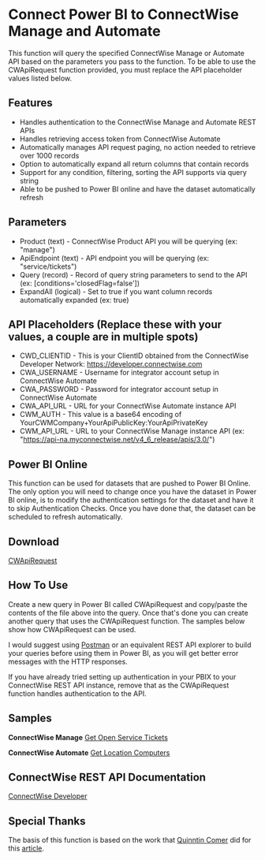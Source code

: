 # Connect Power BI to ConnectWise Manage and Automate

This function will query the specified ConnectWise Manage or Automate API based on the parameters you pass to the function. To be able to use the CWApiRequest function provided, you must replace the API placeholder values listed below.

## Features

- Handles authentication to the ConnectWise Manage and Automate REST APIs
- Handles retrieving access token from ConnectWise Automate
- Automatically manages API request paging, no action needed to retrieve over 1000 records
- Option to automatically expand all return columns that contain records
- Support for any condition, filtering, sorting the API supports via query string 
- Able to be pushed to Power BI online and have the dataset automatically refresh


## Parameters

- Product (text) - ConnectWise Product API you will be querying (ex: "manage")
- ApiEndpoint (text) - API endpoint you will be querying (ex: "service/tickets")
- Query (record) - Record of query string parameters to send to the API (ex: [conditions='closedFlag=false'])
- ExpandAll (logical) - Set to true if you want column records automatically expanded (ex: true)

## API Placeholders (Replace these with your values, a couple are in multiple spots)

- CWD_CLIENTID - This is your ClientID obtained from the ConnectWise Developer Network: https://developer.connectwise.com
- CWA_USERNAME - Username for integrator account setup in ConnectWise Automate
- CWA_PASSWORD - Password for integrator account setup in ConnectWise Automate
- CWA_API_URL - URL for your ConnectWise Automate instance API
- CWM_AUTH - This value is a base64 encoding of YourCWMCompany+YourApiPublicKey:YourApiPrivateKey
- CWM_API_URL - URL to your ConnectWise Manage instance API (ex: "https://api-na.myconnectwise.net/v4_6_release/apis/3.0/")

## Power BI Online

This function can be used for datasets that are pushed to Power BI Online. The only option you will need to change once you have the dataset in Power BI online, is to modify the authentication settings for the dataset and have it to skip Authentication Checks. Once you have done that, the dataset can be scheduled to refresh automatically.

## Download

[CWApiRequest](https://github.com/derpenstiltskin/connectwise-powerbi/blob/main/src/CWApiRequest.pq)

## How To Use

Create a new query in Power BI called CWApiRequest and copy/paste the contents of the file above into the query. Once that's done you can create another query that uses the CWApiRequest function. The samples below show how CWApiRequest can be used.

I would suggest using [Postman](https://www.postman.com/) or an equivalent REST API explorer to build your queries before using them in Power BI, as you will get better error messages with the HTTP responses.

If you have already tried setting up authentication in your PBIX to your ConnectWise REST API instance, remove that as the CWApiRequest function handles authentication to the API.

## Samples

**ConnectWise Manage**
[Get Open Service Tickets](https://github.com/derpenstiltskin/connectwise-powerbi/blob/main/samples/SAMPLE_CWM_GetOpenServiceTickets.pq)

**ConnectWise Automate**
[Get Location Computers](https://github.com/derpenstiltskin/connectwise-powerbi/blob/main/samples/SAMPLE_CWA_GetLocationComputers.pq)

## ConnectWise REST API Documentation

[ConnectWise Developer](https://developer.connectwise.com/Products/Manage/REST)

## Special Thanks

The basis of this function is based on the work that [Quinntin Comer](https://comertechnology.com/) did for this [article](https://comertechnology.com/cw-manage-getting-started-with-powerbi-the-update/).